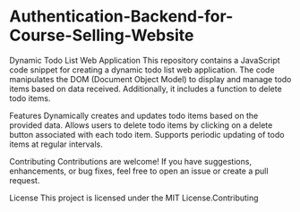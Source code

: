 # Authentication-Backend-for-Course-Selling-Website

Dynamic Todo List Web Application
This repository contains a JavaScript code snippet for creating a dynamic todo list web application. The code manipulates the DOM (Document Object Model) to display and manage todo items based on data received. Additionally, it includes a function to delete todo items.

Features
Dynamically creates and updates todo items based on the provided data.
Allows users to delete todo items by clicking on a delete button associated with each todo item.
Supports periodic updating of todo items at regular intervals.

Contributing
Contributions are welcome! If you have suggestions, enhancements, or bug fixes, feel free to open an issue or create a pull request.

License
This project is licensed under the MIT License.Contributing
